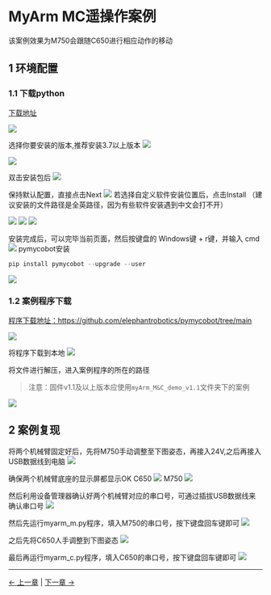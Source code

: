 # MyArm MC遥操作案例
该案例效果为M750会跟随C650进行相应动作的移动
## 1 环境配置

### 1.1 下载python
[下载地址](https://www.python.org/downloads/windows/)

<img src="../../resources/7-SuccessfulCases/python.png" >

选择你要安装的版本,推荐安装3.7以上版本
<img src="../../resources/7-SuccessfulCases/python1.png" >

<img src="../../resources/7-SuccessfulCases/python2.png" >

双击安装包后
<img src="../../resources/7-SuccessfulCases/python3.png" >

保持默认配置，直接点击Next
<img src="../../resources/7-SuccessfulCases/python4.png" >
若选择自定义软件安装位置后，点击Install
（建议安装的文件路径是全英路径，因为有些软件安装遇到中文会打不开）

<img src="../../resources/7-SuccessfulCases/python5.png" >

<img src="../../resources/7-SuccessfulCases/python6.png" >

<img src="../../resources/7-SuccessfulCases/python7.png" >

安装完成后，可以完毕当前页面，然后按键盘的 Windows键 + r键，并输入 cmd
<img src="../../resources/7-SuccessfulCases/python8.png" >
pymycobot安装
  ```python
  pip install pymycobot --upgrade --user
  ```
<img src="../../resources/7-SuccessfulCases/pymycobot1.png" >

### 1.2 案例程序下载
[程序下载地址：](https://github.com/elephantrobotics/pymycobot/tree/main)https://github.com/elephantrobotics/pymycobot/tree/main

<img src="../../resources/7-SuccessfulCases/git1.png" >

将程序下载到本地
<img src="../../resources/7-SuccessfulCases/git2.png" >

将文件进行解压，进入案例程序的所在的路径

> 注意：固件v1.1及以上版本应使用`myArm_M&C_demo_v1.1`文件夹下的案例

<img src="../../resources/7-SuccessfulCases/git3.png" >

## 2 案例复现
将两个机械臂固定好后，先将M750手动调整至下图姿态，再接入24V,之后再接入USB数据线到电脑
<img src="../../resources/7-SuccessfulCases/M750.jpg" >

确保两个机械臂底座的显示屏都显示OK
C650
<img src="../../resources/7-SuccessfulCases/uart.jpg" >
M750
<img src="../../resources/7-SuccessfulCases/lianjie.png" >

然后利用设备管理器确认好两个机械臂对应的串口号，可通过插拔USB数据线来确认串口号
<img src="../../resources/7-SuccessfulCases/com.png" >

然后先运行myarm_m.py程序，填入M750的串口号，按下键盘回车键即可
<img src="../../resources/7-SuccessfulCases/m.png" >

之后先将C650人手调整到下图姿态
<img src="../../resources/7-SuccessfulCases/C650.jpg" >

最后再运行myarm_c.py程序，填入C650的串口号，按下键盘回车键即可
<img src="../../resources/7-SuccessfulCases/c.png" >

---

[← 上一章](./7-SuccessfulCases.md) | [下一章 →](../../5-SupportAndService/5-SupportAndService.md)